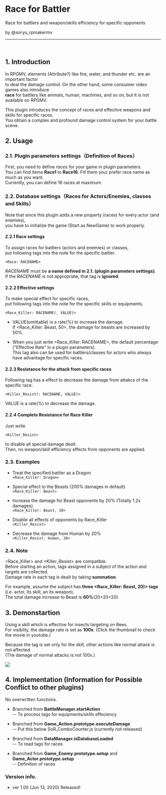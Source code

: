 # Race for Battler
Race for battlers and weapon/skills efficiency for specific opponents

by @soryu_rpmakermv

-------------------------------------------------

<br>

## 1. Introduction
In RPGMV, elements (Attribute?) like fire, water, and thunder etc. are an important factor<br>
to deal the damage control. On the other hand, some consumer video games also introduce <br>
**race** for battlers like animals, human, machines, and so on, but it is not available on RPGMV.<br>

This plugin introduces the concept of races and effective weapons and skills for specific races.<br>
You obtain a complex and profound damage control system for your battle scene. 



## 2. Usage
### 2.1. Plugin parameters settings（Definition of Races）

First, you need to define *races* for your game in plugin parameters.<br>
You can find items **Race1** to **Race16**. Fill them your prefer race name as much as you want.<br>
Currently, you can define 16 races at maximum.<br>



### 2.2. Database settings（Races for Actors/Enemies, classes and Skills）
Note that since this plugin adds a new property (races) for every actor (and enemies),<br> 
you have to initialize the game (Start as NewGame) to work properly.<br>

#### 2.2.1 Race settings

To assign races for battlers (actors and enemies) or classes,<br>
put following tags into the note for the specific battler.<br>
 
 ```<Race: RACENAME>```<br>

*RACENAME* must be **a name defined in 2.1. (plugin parameters settings)**.<br>
If the *RACENAME* is not appropriate, that tag is **ignored**.<br>

 
#### 2.2.2 Effective settings

To make special effect for specific races,<br>
put following tags into the note for the specific skills or equipments.<br>

```<Race_Killer: RACENAME(, VALUE)>```<br>
 
- VALUE(omittable) is a rate(%) to increase the damage. <br>
  If <Race_Killer: Beast, 50>, the damage for beasts are increased by 50%. <br>

- When you just write <Race_Killer: RACENAME>, the default percentage ("Effective Rate" in a plugin parameters).<br>
  This tag also can be used for battlers/classes for actors who always have advantage for specific races.
 
 
 

#### 2.2.3 Resistance for the attack from specific races

Following tag has a effect to decrease the damage from attakcs of the specific race.<br>

```<Killer_Resist(: RACENAME, VALUE)>```<br>

 VALUE is a rate(%) to decrease the damage.<br>

#### 2.2.4 Complete Resistance for Race Killer
Just write

```<Killer_Resist>```

to disable all special damage dealt.<br>
Then, no weapon/skill efficiency effects from opponents are applied.<br>


### 2.3. Examples
- Treat the specified battler as a Dragon<br>
```<Race_Killer: Dragon>```<br>

- Special effect to the Beasts (200% damages in default)<br>
```<Race_Killer: Beast>```<br>

- Increase the damage for Beast opponents by 20% (Totally 1.2x damages)<br>
```<Race_Killer: Beast, 20>```<br>


- Disable all effects of opponents by Race_Killer<br>
```<Killer_Resist>```

- Decrease the damage from Human by 20%<br>
```<Killer_Resist: Human, 20>```


### 2.4. Note

<Race_Killer> and <Killer_Resist> are compatible.<br>
Before starting an action, tags assigned in a subject of the action and targets are collected.<br>
Damage rate in each tag is dealt by taking **summation**.

For example, assume the subject has **three <Race_Killer: Beast, 20)> tags** (i.e. actor, its skill, an its weapon),<br>
The total damage increase to Beast is **60%**(20+20+20). <br>


## 3. Demonstartion
Using a skill which is effective for insects targeting on Bees.<br>
For visiblity, the damage rate is set as **100x**. (Click the thumbnail to check the movie in youtube.)<br>

Because the tag is set only for the skill, other actions like normal attack is not affected.<br>
(The damage of normal attacks is not 100x.)

[![](https://img.youtube.com/vi/puD0-RcSO3Q/0.jpg)](https://www.youtube.com/watch?v=puD0-RcSO3Q)


## 4. Implementation (Information for Possible Conflict to other plugins)<br>
No overwritten functions.<br>

- Branched from **BattleManager.startAction**<br>
-- To process tags for equipments/skills effeciency<br>

- Branched from **Game_Action.prototype.executeDamage**<br>
-- Put this below SoR_ComboCounter.js (currently not released)<br>

- Branched from **DataManager.isDatabaseLoaded**<br>
-- To read tags for races<br>

- Branched from **Game_Enemy.prototype.setup** and **Game_Actor.prototype.setup**<br>
-- Definition of races <br>


### Version info.
 - ver 1.00  (Jun 13, 2020)   Released!
